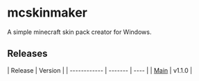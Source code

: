 # mcskinmaker
A simple minecraft skin pack creator for Windows.

Releases
-----------------

| Release | Version |
| ------------ | ------- | ---- |
| [Main](https://github.com/ssparkee/mcskinmaker/raw/master/download/setup.exe) | v1.1.0 |
